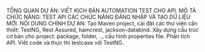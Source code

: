TỔNG QUAN DỰ ÁN: VIẾT KỊCH BẢN AUTOMATION TEST CHO API.
MÔ TẢ CHỨC NĂNG: TEST API CÁC CHỨC NĂNG ĐĂNG NHẬP VÀ TẠO DỮ LIỆU MỚI.
NỘI DUNG CHÍNH DỰ ÁN:
    Tạo Maven project, cài đặt các thư viện cần thiết: TestNG, Rest Assured, hamcrest, jackson-databind.
    Xây dựng cấu trúc cơ bản cho project: package, folder, .., cấu hình properties file.
    Phân tích API.
    Viết code và thực thi testcase với TestNG.
